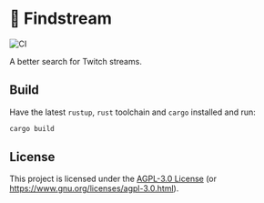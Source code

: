 # 📼 Findstream

![CI](https://github.com/dnaka91/findstream/workflows/CI/badge.svg?branch=main)

A better search for Twitch streams.

## Build

Have the latest `rustup`, `rust` toolchain and `cargo` installed and run:

```sh
cargo build
```

## License

This project is licensed under the [AGPL-3.0 License](LICENSE) (or
<https://www.gnu.org/licenses/agpl-3.0.html>).
